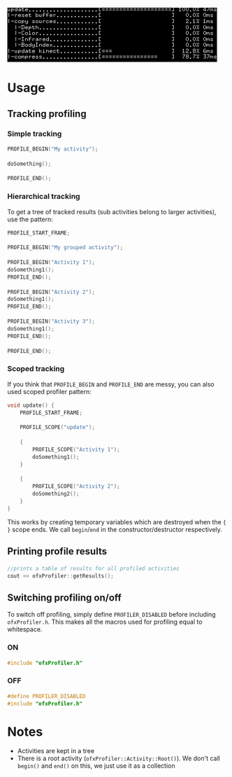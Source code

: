 ![Thumbnail](https://raw.githubusercontent.com/elliotwoods/ofxProfiler/master/ofxaddons_thumbnail.png)

# Usage

## Tracking profiling

### Simple tracking

```c++
PROFILE_BEGIN("My activity");

doSomething();

PROFILE_END();
```

### Hierarchical tracking

To get a tree of tracked results (sub activities belong to larger activities), use the pattern:

```c++
PROFILE_START_FRAME;

PROFILE_BEGIN("My grouped activity");

PROFILE_BEGIN("Activity 1");
doSomething1();
PROFILE_END();

PROFILE_BEGIN("Activity 2");
doSomething1();
PROFILE_END();

PROFILE_BEGIN("Activity 3");
doSomething1();
PROFILE_END();

PROFILE_END();
```

### Scoped tracking

If you think that `PROFILE_BEGIN` and `PROFILE_END` are messy, you can also used scoped profiler pattern:

```c++
void update() {
	PROFILE_START_FRAME;

	PROFILE_SCOPE("update");

	{
		PROFILE_SCOPE("Activity 1");
		doSomething1();
	}

	{
		PROFILE_SCOPE("Activity 2");
		doSomething2();
	}
}
```

This works by creating temporary variables which are destroyed when the `{ }` scope ends. We call `begin`/`end` in the constructor/destructor respectively.

## Printing profile results

```c++
//prints a table of results for all profiled activities
cout << ofxProfiler::getResults();
```

## Switching profiling on/off

To switch off profiling, simply define `PROFILER_DISABLED` before including `ofxProfiler.h`.
This makes all the macros used for profiling equal to whitespace.

### ON

```c++
#include "ofxProfiler.h"
```

### OFF

```c++
#define PROFILER_DISABLED
#include "ofxProfiler.h"
```

# Notes

* Activities are kept in a tree
* There is a root activity (`ofxProfiler::Activity::Root()`). We don't call `begin()` and `end()` on this, we just use it as a collection
